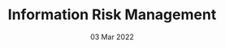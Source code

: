 ---
title: Information Risk Management
subtitle: 
layout: default
modal-id: 1
date: 03 Mar 2022
img: module-3.jpg
thumbnail: module-3.jpg
alt: image-alt
project-date: 20 Sep 2022
tutor: Dr Stelios Sotiriadis
unit: 12
description: Information Risk Management
---
